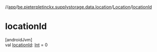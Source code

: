 //[app](../../../index.md)/[be.pieterpletinckx.supplystorage.data.location](../index.md)/[Location](index.md)/[locationId](location-id.md)

# locationId

[androidJvm]\
val [locationId](location-id.md): [Int](https://kotlinlang.org/api/latest/jvm/stdlib/kotlin/-int/index.html) = 0
